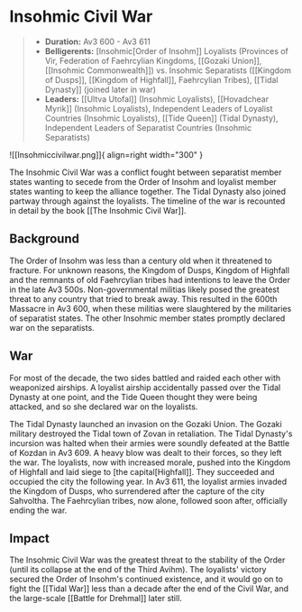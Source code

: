 # Insohmic Civil War

> - **Duration:** Av3 600 - Av3 611
> - **Belligerents:** [Insohmic[Order of Insohm]] Loyalists (Provinces of Vir, Federation of Faehrcylian Kingdoms, [[Gozaki Union]], [[Insohmic Commonwealth]]) vs. Insohmic Separatists ([[Kingdom of Dusps]], [[Kingdom of Highfall]], Faehrcylian Tribes), [[Tidal Dynasty]] (joined later in war)
> - **Leaders:** [[Ultva Utofal]] (Insohmic Loyalists), [[Hovadchear Myrik]] (Insohmic Loyalists), Independent Leaders of Loyalist Countries (Insohmic Loyalists), [[Tide Queen]] (Tidal Dynasty), Independent Leaders of Separatist Countries (Insohmic Separatists)

![[Insohmiccivilwar.png]]{ align=right width="300" }

The Insohmic Civil War was a conflict fought between separatist member states wanting to secede from the Order of Insohm and loyalist member states wanting to keep the alliance together. The Tidal Dynasty also joined partway through against the loyalists. The timeline of the war is recounted in detail by the book [[The Insohmic Civil War]]. 

## Background

The Order of Insohm was less than a century old when it threatened to fracture. For unknown reasons, the Kingdom of Dusps, Kingdom of Highfall and the remnants of old Faehrcylian tribes had intentions to leave the Order in the late Av3 500s. Non-governmental militias likely posed the greatest threat to any country that tried to break away. This resulted in the 600th Massacre in Av3 600, when these militias were slaughtered by the militaries of separatist states. The other Insohmic member states promptly declared war on the separatists.

## War

For most of the decade, the two sides battled and raided each other with weaponized airships. A loyalist airship accidentally passed over the Tidal Dynasty at one point, and the Tide Queen thought they were being attacked, and so she declared war on the loyalists. 

The Tidal Dynasty launched an invasion on the Gozaki Union. The Gozaki military destroyed the Tidal town of Zovan in retaliation. The Tidal Dynasty's incursion was halted when their armies were soundly defeated at the Battle of Kozdan in Av3 609. A heavy blow was dealt to their forces, so they left the war. The loyalists, now with increased morale, pushed into the Kingdom of Highfall and laid siege to [the capital[Highfall]]. They succeeded and occupied the city the following year. In Av3 611, the loyalist armies invaded the Kingdom of Dusps, who surrendered after the capture of the city Sahvoltha. The Faehrcylian tribes, now alone, followed soon after, officially ending the war.

## Impact

The Insohmic Civil War was the greatest threat to the stability of the Order (until its collapse at the end of the Third Avihm). The loyalists' victory secured the Order of Insohm's continued existence, and it would go on to fight the [[Tidal War]] less than a decade after the end of the Civil War, and the large-scale [[Battle for Drehmal]] later still.
